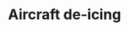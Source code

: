 ---
title: Aircraft de-icing
longTitle: 'Aircraft de-icing'
tags:
- gccommon
relatedTerm:
- "[[Ice Safety measures Aircraft anti-icing Aircraft]]"
use:
- "[[Wing de-icing De-icing of aircraft Airplane de-ici]]"
---